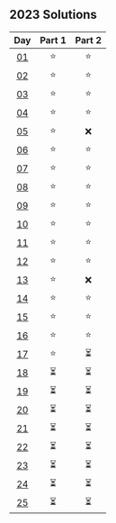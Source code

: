 ## 2023 Solutions

| Day                | Part 1   |   Part 2 |
|:------------------:|:--------:|:--------:|
| [01](day_01/solution.ts) | ⭐ | ⭐ |
| [02](day_02/solution.ts) | ⭐ | ⭐ |
| [03](day_03/solution.ts) | ⭐ | ⭐ |
| [04](day_04/solution.ts) | ⭐ | ⭐ |
| [05](day_05/solution.ts) | ⭐ | ❌ |
| [06](day_06/solution.ts) | ⭐ | ⭐ |
| [07](day_07/solution.ts) | ⭐ | ⭐ |
| [08](day_08/solution.ts) | ⭐ | ⭐ |
| [09](day_09/solution.ts) | ⭐ | ⭐ |
| [10](day_10/solution.ts) | ⭐ | ⭐ |
| [11](day_11/solution.ts) | ⭐ | ⭐ |
| [12](day_12/solution.ts) | ⭐ | ⭐ |
| [13](day_13/solution.ts) | ⭐ | ❌ |
| [14](day_14/Day_14_Solver.ts) | ⭐ | ⭐ |
| [15](day_15/Day_15_Solver.ts) | ⭐ | ⭐ |
| [16](day_16/Day_16_Solver.ts) | ⭐ | ⭐ |
| [17](day_17/Day_17_Solver.ts) | ⭐ | ⏳ |
| [18]() | ⏳ | ⏳ |
| [19]() | ⏳ | ⏳ |
| [20]() | ⏳ | ⏳ |
| [21]() | ⏳ | ⏳ |
| [22]() | ⏳ | ⏳ |
| [23]() | ⏳ | ⏳ |
| [24]() | ⏳ | ⏳ |
| [25]() | ⏳ | ⏳ |
